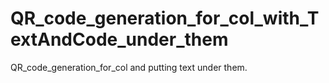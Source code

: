 # QR_code_generation_for_col_with_TextAndCode_under_them
QR_code_generation_for_col and putting text under them.
